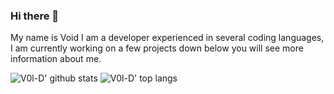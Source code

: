 ### Hi there 👋

<!--
**V0l-D/V0l-D** is a ✨ _special_ ✨ repository because its `README.md` (this file) appears on your GitHub profile.

Here are some ideas to get you started:

- 🔭 I’m currently working on ...
- 🌱 I’m currently learning ...
- 👯 I’m looking to collaborate on ...
- 🤔 I’m looking for help with ...
- 💬 Ask me about ...
- 📫 How to reach me: ...
- 😄 Pronouns: ...
- ⚡ Fun fact: ...
-->

My name is Void I am a developer experienced in several coding languages, I am currently working on a few projects down below you will see more information about me.

![V0l-D' github stats](https://github-readme-stats.vercel.app/api?username=V0l-D&show_icons=true&title_color=fff&icon_color=79ff97&text_color=9f9f9f&bg_color=151515&count_private=true&include_all_commits=true&layout=compact)
![V0l-D' top langs](https://github-readme-stats.vercel.app/api/top-langs?username=V0l-D&show_icons=true&title_color=fff&icon_color=79ff97&text_color=9f9f9f&bg_color=151515&hide=swift,scss&langs_count=10&layout=compact)
